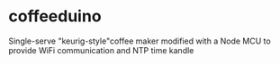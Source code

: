 # coffeeduino

Single-serve "keurig-style"coffee maker modified with a Node MCU to provide WiFi communication and NTP time kandle
